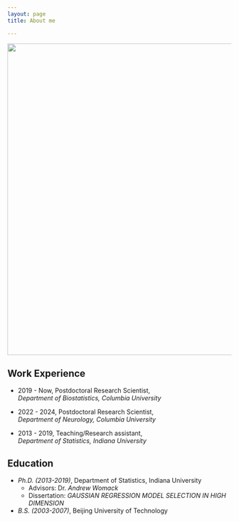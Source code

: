 ```yaml
---
layout: page
title: About me

---
```

<div align="center">
<img align="center" src="/img/IMG_0010.jpg" alt="" width="700">
</div>


## Work Experience

- 2019 - Now, Postdoctoral Research Scientist, <span style="white-space:nowrap;">_Department of Biostatistics, Columbia University_</span>  
   
- 2022 - 2024, Postdoctoral Research Scientist, <span style="white-space:nowrap;">_Department of Neurology, Columbia University_</span>  

- 2013 - 2019, Teaching/Research assistant, <span style="white-space:nowrap;">_Department of Statistics, Indiana University_</span>

## Education

- _Ph.D. (2013-2019)_, <span style="white-space:nowrap;">Department of Statistics, Indiana University</span>  
  - Advisors: Dr. _Andrew Womack_  
  - Dissertation: _GAUSSIAN REGRESSION MODEL SELECTION IN HIGH DIMENSION_  
- _B.S. (2003-2007)_, <span style="white-space:nowrap;">Beijing University of Technology</span>  

